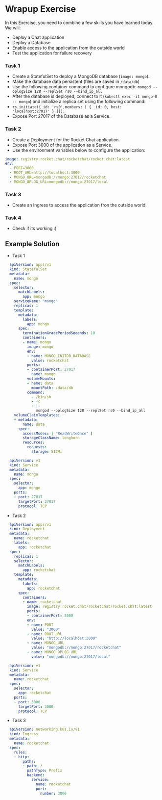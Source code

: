 # Wrapup Exercise

In this Exercise, you need to combine a few skills you have learned today. We will:
- Deploy a Chat application
- Deploy a Database
- Enable access to the application from the outside world
- Test the application for failure recovery

### Task 1
- Create a StatefulSet to deploy a MongoDB database (`image: mongo`).
- Make the database data persistent (files are saved in `/data/db`)
- Use the following container command to configure mongodb: `mongod --oplogSize 128 --replSet rs0 --bind_ip_all`
- After the database is deployed, connect to it (`kubectl exec -it mongo-0 -- mongo`) and initialize a replica set using the following command:  
- `rs.initiate({_id: 'rs0',members: [ { _id: 0, host: 'localhost:27017' } ]});`
- Expose Port 27017 of the Database as a Service.

### Task 2
- Create a Deployment for the Rocket Chat application.
- Expose Port 3000 of the application as a Service.
- Use the environment variables below to configure the application:
```yaml
image: registry.rocket.chat/rocketchat/rocket.chat:latest
env:
  - PORT=3000
  - ROOT_URL=http://localhost:3000
  - MONGO_URL=mongodb://mongo:27017/rocketchat
  - MONGO_OPLOG_URL=mongodb://mongo:27017/local
```

### Task 3
- Create an Ingress to access the application fron the outside world.

### Task 4
- Check if its working :)


## Example Solution
- Task 1  
```yaml
  apiVersion: apps/v1
  kind: StatefulSet
  metadata:
    name: mongo
  spec:
    selector:
      matchLabels:
        app: mongo
    serviceName: "mongo"
    replicas: 1
    template:
      metadata:
        labels:
          app: mongo
      spec:
        terminationGracePeriodSeconds: 10
        containers:
        - name: mongo
          image: mongo
          env:
          - name: MONGO_INITDB_DATABASE
            value: rocketchat
          ports:
          - containerPort: 27017
            name: mongo
          volumeMounts:
          - name: data
            mountPath: /data/db
          command:
            - /bin/sh
            - -c
            - |-
              mongod --oplogSize 128 --replSet rs0 --bind_ip_all
    volumeClaimTemplates:
    - metadata:
        name: data
      spec:
        accessModes: [ "ReadWriteOnce" ]
        storageClassName: longhorn
        resources:
          requests:
            storage: 512Mi
```
```yaml
  apiVersion: v1
  kind: Service
  metadata:
    name: mongo
  spec:
    selector:
      app: mongo
    ports:
    - port: 27017
      targetPort: 27017
      protocol: TCP
```

- Task 2  
```yaml
  apiVersion: apps/v1
  kind: Deployment
  metadata:
    name: rocketchat
    labels:
      app: rocketchat
  spec:
    replicas: 1
    selector:
      matchLabels:
        app: rocketchat
    template:
      metadata:
        labels:
          app: rocketchat
      spec:
        containers:
        - name: rocketchat
          image: registry.rocket.chat/rocketchat/rocket.chat:latest
          ports:
          - containerPort: 3000
          env:
          - name: PORT
            value: "3000"
          - name: ROOT_URL
            value: "http://localhost:3000"
          - name: MONGO_URL
            value: "mongodb://mongo:27017/rocketchat"
          - name: MONGO_OPLOG_URL
            value: "mongodb://mongo:27017/local"
```
```yaml
  apiVersion: v1
  kind: Service
  metadata:
    name: rocketchat
  spec:
    selector:
      app: rocketchat
    ports:
    - port: 3000
      targetPort: 3000
      protocol: TCP
```

- Task 3  
```yaml
  apiVersion: networking.k8s.io/v1
  kind: Ingress
  metadata:
    name: rocketchat
  spec:
    rules:
    - http:
        paths:
        - path: /
          pathType: Prefix
          backend:
            service:
              name: rocketchat
              port:
                number: 3000
```
